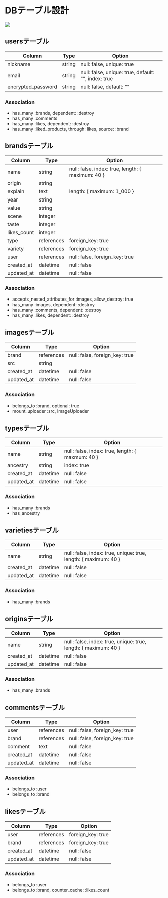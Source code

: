 # DBテーブル設計

![](url)

<!--
  ユーザ登録時に入力する基本情報。
-->

## usersテーブル
| Column               | Type   | Option                                            |
|----------------------|--------|---------------------------------------------------|
|nickname              |string  |null: false, unique: true                          |
|email                 |string  |null: false, unique: true, default: "", index: true|
|encrypted_password    |string  |null: false,               default: ""             |

### Association
- has_many :brands, dependent: :destroy
- has_many :comments
- has_many :likes, dependent: :destroy
- has_many :liked_products, through: likes, source: :brand

<!--
  銘柄を投稿する時に登録する情報。

  originカラム
  産地を選択する

  explainカラム
  銘柄の説明（1000文字以内）

  typeカラム
  銘柄の種類
  ->typesテーブル

  varietyカラム
  銘柄の品種を選択する
  ->varietiesテーブル

  sceneカラム
  銘柄におすすめのシーンを選択
  active_hashを使用

  yearカラム
  収穫年を入力
  不明の場合は未入力も可能

  tasteカラム
  銘柄の味を選択
  active_hashを使用

  likes_countカラム
  いいねの数を管理

  valueカラム
  おおよその価値、市販の金額、購入時の金額等を入力
-->

## brandsテーブル
| Column          | Type     | Option                                                                            |
|-----------------|----------|-----------------------------------------------------------------------------------|
|name             |string    |null: false, index: true, length: { maximum: 40 }                                  |
|origin           |string    |                                                                                   |
|explain          |text      |                          length: { maximum: 1_000 }                               |
|year             |string    |                                                                                   |
|value            |string    |                                                                                   |
|scene            |integer   |                                                                                   |
|taste            |integer   |                                                                                   |
|likes_count      |integer   |                                                                                   |
|type             |references|             foreign_key: true                                                     |
|variety          |references|             foreign_key: true                                                     |
|user             |references|null: false, foreign_key: true                                                     |
|created_at       |datetime  |null: false                                                                        |
|updated_at       |datetime  |null: false                                                                        |

### Association
- accepts_nested_attributes_for :images, allow_destroy: true
- has_many :images,   dependent: :destroy
- has_many :comments, dependent: :destroy
- has_many :likes,    dependent: :destroy

<!--
  銘柄の画像。１枚必須。
-->

## imagesテーブル
| Column   | Type     | Option                       |
|----------|----------|------------------------------|
|brand     |references|null: false, foreign_key: true|
|src       |string    |                              |
|created_at|datetime  |null: false                   |
|updated_at|datetime  |null: false                   |

### Association
- belongs_to :brand, optional: true
- mount_uploader :src, ImageUploader

<!--
  種類はancestryを使って
  大分類、詳細といった階層構造にする。
-->

## typesテーブル
| Column   | Type   | Option                                         |
|----------|--------|------------------------------------------------|
|name      |string  |null: false, index: true, length: { maxmum: 40 }|
|ancestry  |string  |             index: true                        |
|created_at|datetime|null: false                                     |
|updated_at|datetime|null: false                                     |

### Association
- has_many :brands
- has_ancestry

<!--
  品種名は任意でユーザに入力させる。
  存在しない品種でも入力・登録はできる。
-->

## varietiesテーブル
| Column   | Type   | Option                                                        |
|----------|--------|---------------------------------------------------------------|
|name      |string  |null: false, index: true, unique: true, length: { maximum: 40 }|
|created_at|datetime|null: false                                                    |
|updated_at|datetime|null: false                                                    |

### Association
- has_many :brands

<!--
  産地は任意でユーザに入力させる。
  存在しない産地でも入力・登録はできる。
-->

## originsテーブル
| Column   | Type   | Option                                                        |
|----------|--------|---------------------------------------------------------------|
|name      |string  |null: false, index: true, unique: true, length: { maximum: 40 }|
|created_at|datetime|null: false                                                    |
|updated_at|datetime|null: false                                                    |

### Association
- has_many :brands

<!--
  銘柄詳細ページでユーザがコメントを残すことができる。
  全てのユーザーが自由にコメントできる。
-->

## commentsテーブル
| Column     | Type     | Option                       |
|------------|----------|------------------------------|
|user        |references|null: false, foreign_key: true|
|brand       |references|null: false, foreign_key: true|
|comment     |text      |null: false                   |
|created_at  |datetime  |null: false                   |
|updated_at  |datetime  |null: false                   |


### Association
- belongs_to :user
- belongs_to :brand

<!--
  商品詳細ページでユーザがいいね！することができる。
  likeカラム
  いいね！フラグ
  false : いいね！していない状態
  true  : いいね！している状態
-->

## likesテーブル
| Column   | Type     | Option          |
|----------|----------|-----------------|
|user      |references|foreign_key: true|
|brand     |references|foreign_key: true|
|created_at|datetime  |null: false      |
|updated_at|datetime  |null: false      |

### Association
- belongs_to :user
- belongs_to :brand, counter_cache: :likes_count
